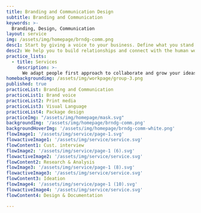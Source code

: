 ```yaml
---
title: Branding and Communication Design
subtitle: Branding and Communication
keywords: >-
  Branding, Design, Communication
layout: service
img: /assets/img/homepage/brndg-comm.png
desc1: Start by giving a voice to your business. Define what you stand for and share with the outside world your thoughts by making an identity of yourself.
desc2: We help you to build relationships and connect with the human world through our strong storytelling and visual branding expertise. We deep-dive into your organizational cultural and use our creativity to build a strong brand value for you.
practice_lists:
  - title: Services
    description: >-
      We adapt people first approach to collaborate and grow your ideas into human centered products or services.
homebackgroundimg: /assets/img/workpage/group-3.png
published: true
practiceList: Branding and Communication
practiceList1: Brand voice
practiceList2: Print media
practiceList3: Visual Language
practiceList4: Package design
practiceImg: "/assets/img/homepage/mask.svg"
backgroundImg: '/assets/img/homepage/brndg-comm.png'
backgroundHoverImg: '/assets/img/homepage/brndg-comm-white.png'
flowImage1: '/assets/img/service/page-1.svg'
flowactiveImage1: '/assets/img/service/service.svg'
flowContent1: Cust. interview
flowImage2: '/assets/img/service/page-1 (6).svg'
flowactiveImage2: '/assets/img/service/service.svg'
flowContent2: Research & Analysis
flowImage3: '/assets/img/service/page-1 (8).svg'
flowactiveImage3: '/assets/img/service/service.svg'
flowContent3: Ideation
flowImage4: '/assets/img/service/page-1 (10).svg'
flowactiveImage4: '/assets/img/service/service.svg'
flowContent4: Design & Documentation

---
```

